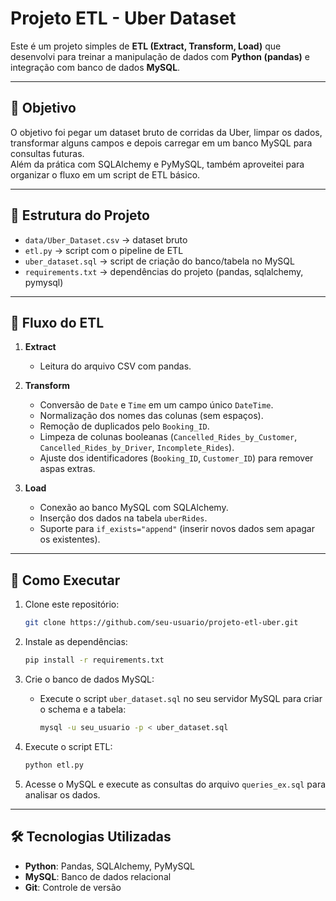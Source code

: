 # Projeto ETL - Uber Dataset

Este é um projeto simples de **ETL (Extract, Transform, Load)** que desenvolvi para treinar a manipulação de dados com **Python (pandas)** e integração com banco de dados **MySQL**.

---

## 🎯 Objetivo

O objetivo foi pegar um dataset bruto de corridas da Uber, limpar os dados, transformar alguns campos e depois carregar em um banco MySQL para consultas futuras.  
Além da prática com SQLAlchemy e PyMySQL, também aproveitei para organizar o fluxo em um script de ETL básico.

---

## 📂 Estrutura do Projeto

- `data/Uber_Dataset.csv` → dataset bruto
- `etl.py` → script com o pipeline de ETL
- `uber_dataset.sql` → script de criação do banco/tabela no MySQL
- `requirements.txt` → dependências do projeto (pandas, sqlalchemy, pymysql)

---

## 🔄 Fluxo do ETL

1. **Extract**  
   - Leitura do arquivo CSV com pandas.

2. **Transform**  
   - Conversão de `Date` e `Time` em um campo único `DateTime`.  
   - Normalização dos nomes das colunas (sem espaços).  
   - Remoção de duplicados pelo `Booking_ID`.  
   - Limpeza de colunas booleanas (`Cancelled_Rides_by_Customer`, `Cancelled_Rides_by_Driver`, `Incomplete_Rides`).  
   - Ajuste dos identificadores (`Booking_ID`, `Customer_ID`) para remover aspas extras.

3. **Load**  
   - Conexão ao banco MySQL com SQLAlchemy.  
   - Inserção dos dados na tabela `uberRides`.  
   - Suporte para `if_exists="append"` (inserir novos dados sem apagar os existentes).

---

## 🚀 Como Executar

1. Clone este repositório:
   ```bash
   git clone https://github.com/seu-usuario/projeto-etl-uber.git
   ```

2. Instale as dependências:
   ```bash
   pip install -r requirements.txt
   ```

3. Crie o banco de dados MySQL:
   - Execute o script `uber_dataset.sql` no seu servidor MySQL para criar o schema e a tabela:
     ```bash
     mysql -u seu_usuario -p < uber_dataset.sql
     ```

4. Execute o script ETL:
   ```bash
   python etl.py
   ```

5. Acesse o MySQL e execute as consultas do arquivo `queries_ex.sql` para analisar os dados.

---

## 🛠 Tecnologias Utilizadas

- **Python**: Pandas, SQLAlchemy, PyMySQL
- **MySQL**: Banco de dados relacional
- **Git**: Controle de versão

